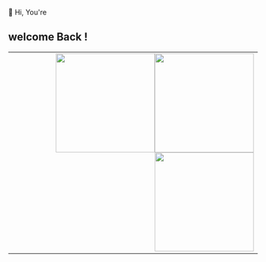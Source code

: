 👋 Hi, You're <h2>welcome Back !</h2> 
<table style="position:center;">
   <tr>
      <td>
<img style='float:right' width=200 heigth=150 src='https://www.letscodeofficial.com/static/images/homepageImg.svg'/>
      <img style='float:right'  width=200 heigth=300 src='https://www.mazepoint.com/wp-content/uploads/2021/08/Business-intelligence-scaled-e1627919305108.jpeg'/>
  <img style='float:right' width=200 heigth=300 src='https://34co0u35pfyt37c0y0457xcu-wpengine.netdna-ssl.com/wp-content/uploads/2021/08/how-to-become-a-data-engineer.jpg'/>
      </td>
      
 
   </tr>
   


      
</table>
